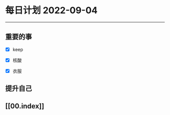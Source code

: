
#  每日计划 2022-09-04
---
## 重要的事
- [x]  keep
- [x]  核酸
- [x]  衣服



## 提升自己

  



## [[00.index]]










